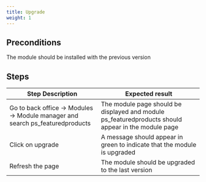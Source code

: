 ```yaml
---
title: Upgrade
weight: 1
---
```


## Preconditions

The module should be installed with the previous version
## Steps
| Step Description | Expected result |
| ----- | ----- |
| Go to back office -> Modules -> Module manager and search ps_featuredproducts | The module page should be displayed and module ps_featuredproducts should appear in the module page  |
| Click on upgrade | A message should appear in green to indicate that the module is upgraded |
| Refresh the page | The module should be upgraded to the last version |
